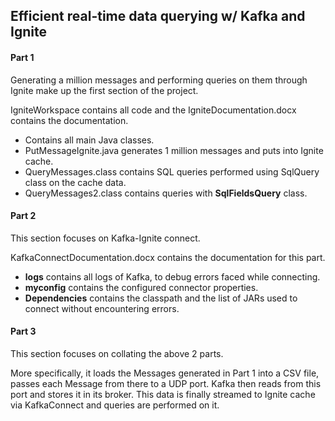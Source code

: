## Efficient real-time data querying w/ Kafka and Ignite

#### Part 1

Generating a million messages and performing queries on them through Ignite make up the first section of the project.

IgniteWorkspace contains all code and the IgniteDocumentation.docx contains the documentation.
* Contains all main Java classes. 
* PutMessageIgnite.java generates 1 million messages and puts into Ignite cache.
* QueryMessages.class contains SQL queries performed using SqlQuery class on the cache data.
* QueryMessages2.class contains queries with **SqlFieldsQuery** class.
                      
#### Part 2

This section focuses on Kafka-Ignite connect.

KafkaConnectDocumentation.docx contains the documentation for this part.
* **logs** contains all logs of Kafka, to debug errors faced while connecting. 
* **myconfig** contains the configured connector properties.                      
* **Dependencies** contains the classpath and the list of JARs used to connect without encountering errors.

#### Part 3

This section focuses on collating the above 2 parts.

More specifically, it loads the Messages generated in Part 1 into a CSV file, passes each Message from there to a UDP port. Kafka then reads from this port and stores it in its broker. This data is finally streamed to Ignite cache via KafkaConnect and queries are performed on it.
